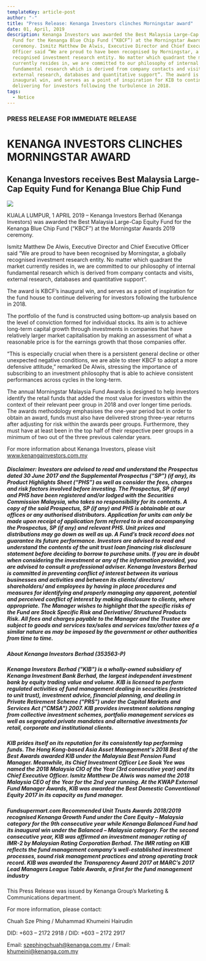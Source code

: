 ```yaml
---
templateKey: article-post
author: "-"
title: "Press Release: Kenanga Investors clinches Morningstar award"
date: 01, April, 2019
description: Kenanga Investors was awarded the Best Malaysia Large-Cap Equity
  Fund for the Kenanga Blue Chip Fund (“KBCF”) at the Morningstar Awards 2019
  ceremony. Ismitz Matthew De Alwis, Executive Director and Chief Executive
  Officer said “We are proud to have been recognised by Morningstar, a globally
  recognised investment research entity. No matter which quadrant the market
  currently resides in, we are committed to our philosophy of internal
  fundamental research which is derived from company contacts and visits,
  external research, databases and quantitative support”. The award is KBCF’s
  inaugural win, and serves as a point of inspiration for KIB to continue
  delivering for investors following the turbulence in 2018.
tags:
  - Notice
---
```

### PRESS RELEASE FOR IMMEDIATE RELEASE

# KENANGA INVESTORS CLINCHES MORNINGSTAR AWARD

## Kenanga Investors receives Best Malaysia Large-Cap Equity Fund for Kenanga Blue Chip Fund

![](/img/2019-04-01-press-release-morningstar-awards-2019.png)

KUALA LUMPUR, 1 APRIL 2019 – Kenanga Investors Berhad (Kenanga Investors) was awarded the Best Malaysia Large-Cap Equity Fund for the Kenanga Blue Chip Fund (“KBCF”) at the Morningstar Awards 2019 ceremony.

Ismitz Matthew De Alwis, Executive Director and Chief Executive Officer said “We are proud to have been recognised by Morningstar, a globally recognised investment research entity. No matter which quadrant the market currently resides in, we are committed to our philosophy of internal fundamental research which is derived from company contacts and visits, external research, databases and quantitative support”.

The award is KBCF’s inaugural win, and serves as a point of inspiration for the fund house to continue delivering for investors following the turbulence in 2018.

The portfolio of the fund is constructed using bottom-up analysis based on the level of conviction formed for individual stocks. Its aim is to achieve long-term capital growth through investments in companies that have relatively larger market capitalisation by making an assessment of what a reasonable price is for the earnings growth that those companies offer.

“This is especially crucial when there is a persistent general decline or other unexpected negative conditions, we are able to steer KBCF to adopt a more defensive attitude,” remarked De Alwis, stressing the importance of subscribing to an investment philosophy that is able to achieve consistent performances across cycles in the long-term.

The annual Morningstar Malaysia Fund Awards is designed to help investors identify the retail funds that added the most value for investors within the context of their relevant peer group in 2018 and over longer time periods. The awards methodology emphasises the one-year period but in order to obtain an award, funds must also have delivered strong three-year returns after adjusting for risk within the awards peer groups. Furthermore, they must have at least been in the top half of their respective peer groups in a minimum of two out of the three previous calendar years.

For more information about Kenanga Investors, please visit www.kenangainvestors.com.my

##### Disclaimer: Investors are advised to read and understand the Prospectus dated 30 June 2017 and the Supplemental Prospectus (“SP”) (if any), its Product Highlights Sheet (“PHS”) as well as consider the fees, charges and risk factors involved before investing. The Prospectus, SP (if any) and PHS have been registered and/or lodged with the Securities Commission Malaysia, who takes no responsibility for its contents. A copy of the said Prospectus, SP (if any) and PHS is obtainable at our offices or any authorised distributors. Application for units can only be made upon receipt of application form referred to in and accompanying the Prospectus, SP (if any) and relevant PHS. Unit prices and distributions may go down as well as up. A Fund’s track record does not guarantee its future performance. Investors are advised to read and understand the contents of the unit trust loan financing risk disclosure statement before deciding to borrow to purchase units. If you are in doubt when considering the investment or any of the information provided, you are advised to consult a professional adviser. Kenanga Investors Berhad is committed in preventing conflict of interest between its various businesses and activities and between its clients/ directors/ shareholders/ and employees by having in place procedures and measures for identifying and properly managing any apparent, potential and perceived conflict of interest by making disclosure to clients, where appropriate. The Manager wishes to highlight that the specific risks of the Fund are Stock Specific Risk and Derivative/ Structured Products Risk. All fees and charges payable to the Manager and the Trustee are subject to goods and services tax/sales and services tax/other taxes of a similar nature as may be imposed by the government or other authorities from time to time.

##### About Kenanga Investors Berhad (353563-P)

##### Kenanga Investors Berhad ("KIB") is a wholly-owned subsidiary of Kenanga Investment Bank Berhad, the largest independent investment bank by equity trading value and volume. KIB is licensed to perform regulated activities of fund management dealing in securities (restricted to unit trust), investment advice, financial planning, and dealing in Private Retirement Scheme ("PRS") under the Capital Markets and Services Act ("CMSA") 2007. KIB provides investment solutions ranging from collective investment schemes, portfolio management services as well as segregated private mandates and alternative investments for retail, corporate and institutional clients.

##### KIB prides itself on its reputation for its consistently top performing funds. The Hong Kong-based Asia Asset Management's 2018 Best of the Best Awards awarded KIB under the Malaysia Best Pension Fund Manager. Meanwhile, its Chief Investment Officer Lee Sook Yee was named the 2018 Malaysia CIO of the Year (3rd consecutive year) and its Chief Executive Officer. Ismitz Matthew De Alwis was named the 2018 Malaysia CEO of the Year for the 2nd year running. At the KWAP External Fund Manager Awards, KIB was awarded the Best Domestic Conventional Equity 2017 in its capacity as fund manager.

##### Fundsupermart.com Recommended Unit Trusts Awards 2018/2019 recognised Kenanga Growth Fund under the Core Equity – Malaysia category for the 9th consecutive year while Kenanga Balanced Fund had its inaugural win under the Balanced – Malaysia category. For the second consecutive year, KIB was affirmed an investment manager rating of IMR-2 by Malaysian Rating Corporation Berhad. The IMR rating on KIB reflects the fund management company’s well-established investment processes, sound risk management practices and strong operating track record. KIB was awarded the Transparency Award 2017 at MARC’s 2017 Lead Managers League Table Awards, a first for the fund management industry

This Press Release was issued by Kenanga Group’s Marketing & Communications department.

For more information, please contact:

Chuah Sze Phing / Muhammad Khumeini Hairudin

DID: +603 – 2172 2918 / DID: +603 – 2172 2917

Email: szephingchuah@kenanga.com.my / Email: khumeini@kenanga.com.my